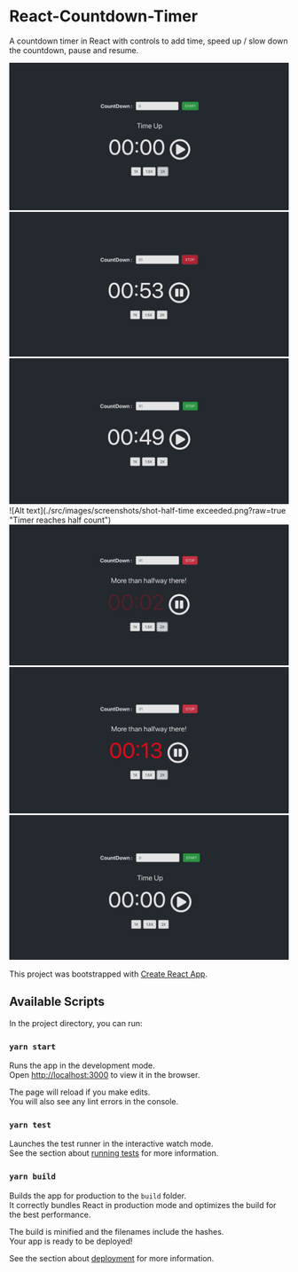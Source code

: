 # React-Countdown-Timer

A countdown timer in React with controls to add time, speed up / slow down the countdown, pause and resume.

![Alt text](./src/images/screenshots/shot-beforestart.png?raw=true "Before countdown is started")
![Alt text](./src/images/screenshots/shot-started.png?raw=true "Countdown started")
![Alt text](./src/images/screenshots/shot-paused.png?raw=true "Timer paused")
![Alt text](./src/images/screenshots/shot-half-time exceeded.png?raw=true "Timer reaches half count")
![Alt text](./src/images/screenshots/shot-blinking.png?raw=true "Blinking countdown when timer is less than 10seconds")
![Alt text](./src/images/screenshots/shot-lessthan-20sec.png?raw=true "Timer changes to red when less than 20seconds")
![Alt text](./src/images/screenshots/shot-ended.png?raw=true "Countdown ended")

This project was bootstrapped with [Create React App](https://github.com/facebook/create-react-app).

## Available Scripts

In the project directory, you can run:

### `yarn start`

Runs the app in the development mode.<br />
Open [http://localhost:3000](http://localhost:3000) to view it in the browser.

The page will reload if you make edits.<br />
You will also see any lint errors in the console.

### `yarn test`

Launches the test runner in the interactive watch mode.<br />
See the section about [running tests](https://facebook.github.io/create-react-app/docs/running-tests) for more information.

### `yarn build`

Builds the app for production to the `build` folder.<br />
It correctly bundles React in production mode and optimizes the build for the best performance.

The build is minified and the filenames include the hashes.<br />
Your app is ready to be deployed!

See the section about [deployment](https://facebook.github.io/create-react-app/docs/deployment) for more information.
